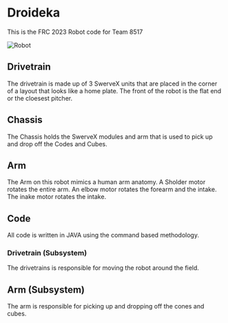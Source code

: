 # Droideka

This is the FRC 2023 Robot code for Team 8517


![Robot](https://user-images.githubusercontent.com/16732998/216733450-8a9f468e-0fbe-4bd6-8945-32e081034752.png)
## Drivetrain
The drivetrain is made up of 3 SwerveX units that are placed in the corner of a layout that looks like a home plate. The front of the robot is the flat end or the cloesest pitcher. 
## Chassis
The Chassis holds the SwerveX modules and arm that is used to pick up and drop off the Codes and Cubes.
## Arm
The Arm on this robot mimics a human arm anatomy. A Sholder motor rotates the entire arm. An elbow motor rotates the forearm and the intake. The inake motor rotates the intake. 

## Code
All code is written in JAVA using the command based methodology.
### Drivetrain (Subsystem)
The drivetrains is responsible for moving the robot around the field. 
## Arm (Subsystem)
The arm is responsible for picking up and dropping off the cones and cubes.


